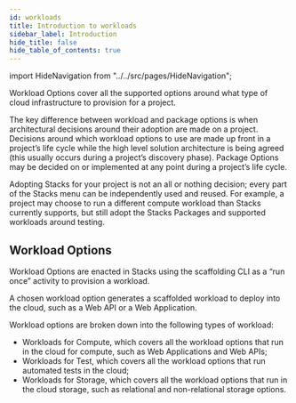 ```yaml
---
id: workloads
title: Introduction to workloads
sidebar_label: Introduction
hide_title: false
hide_table_of_contents: true
---
```


import HideNavigation  from "../../src/pages/HideNavigation";

Workload Options cover all the supported options around what type of cloud infrastructure to provision for a project.

The key difference between workload and package options is when architectural decisions around their adoption are made on a project. Decisions around which workload options to use are made up front in a project’s life cycle while the high level solution architecture is being agreed (this usually occurs during a project’s discovery phase). Package Options may be decided on or implemented at any point during a project’s life cycle.

Adopting Stacks for your project is not an all or nothing decision; every part of the Stacks menu can be independently used and reused. For example, a project may choose to run a different compute workload than Stacks currently supports, but still adopt the Stacks Packages and supported workloads around testing.

## Workload Options

Workload Options are enacted in Stacks using the scaffolding CLI as a “run once” activity to provision a workload.

A chosen workload option generates a scaffolded workload to deploy into the cloud, such as a Web API or a Web Application.

Workload options are broken down into the following types of workload:

* Workloads for Compute, which covers all the workload options that run in the cloud for compute, such as Web Applications and Web APIs;
* Workloads for Test, which covers all the workload options that run automated tests in the cloud;
* Workloads for Storage, which covers all the workload options that run in the cloud storage, such as relational and non-relational storage options.

<HideNavigation next />
<HideNavigation prev />
